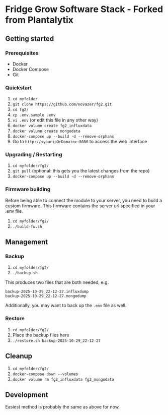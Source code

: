 # Fridge Grow Software Stack - Forked from Plantalytix

## Getting started

### Prerequisites
- Docker
- Docker Compose
- Git

### Quickstart
1. `cd myfolder`
1. `git clone https://github.com/novazer/fg2.git`
1. `cd fg2/`
1. `cp .env.sample .env`
1. `vi .env` (or edit this file in any other way) 
1. `docker volume create fg2_influxdata`
1. `docker volume create mongodata`
1. `docker-compose up --build -d --remove-orphans`
1. Go to `http://<youripOrDomain>:8080` to access the web interface

### Upgrading / Restarting
1. `cd myfolder/fg2/`
1. `git pull` (optional: this gets you the latest changes from the repo)
1. `docker-compose up --build -d --remove-orphans` 

### Firmware building
Before being able to connect the module to your server, you need to build a custom firmware. This firmware contains the 
server url specified in your .env file.
1. `cd myfolder/fg2/`
1. `./build-fw.sh`

## Management

### Backup
1. `cd myfolder/fg2/`
2. `./backup.sh`

This produces two files that are both needed, e.g.
```
backup-2025-10-29_22-12-27.influxdump
backup-2025-10-29_22-12-27.mongodump
```

Additionally, you may want to back up the `.env` file as well.

### Restore
1. `cd myfolder/fg2/`
2. Place the backup files here
2. `./restore.sh backup-2025-10-29_22-12-27`

## Cleanup
1. `cd myfolder/fg2/`
2. `docker-compose down --volumes`
3. `docker volume rm fg2_influxdata fg2_mongodata`

## Development

Easiest method is probably the same as above for now.